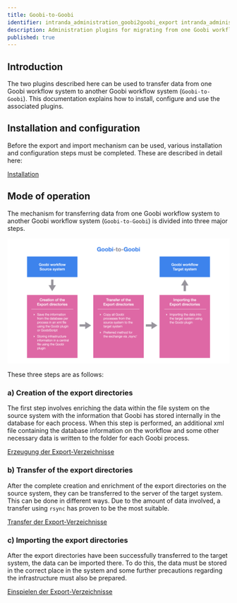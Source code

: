 ```yaml
---
title: Goobi-to-Goobi
identifier: intranda_administration_goobi2goobi_export intranda_administration_goobi2goobi_import_infrastructure intranda_administration_goobi2goobi_import_data
description: Administration plugins for migrating from one Goobi workflow system to another Goobi workflow system
published: true
---
```

## Introduction
The two plugins described here can be used to transfer data from one Goobi workflow system to another Goobi workflow system (`Goobi-to-Goobi`). This documentation explains how to install, configure and use the associated plugins.


## Installation and configuration
Before the export and import mechanism can be used, various installation and configuration steps must be completed. These are described in detail here:

[Installation](page_01_00_en.md)


## Mode of operation
The mechanism for transferring data from one Goobi workflow system to another Goobi workflow system (`Goobi-to-Goobi`) is divided into three major steps.

![How Goobi-to-Goobi data exchange works](screen_description_en.png)

These three steps are as follows:


### a) Creation of the export directories
The first step involves enriching the data within the file system on the source system with the information that Goobi has stored internally in the database for each process. When this step is performed, an additional xml file containing the database information on the workflow and some other necessary data is written to the folder for each Goobi process.

[Erzeugung der Export-Verzeichnisse](page_02_00_en.md)


### b) Transfer of the export directories
After the complete creation and enrichment of the export directories on the source system, they can be transferred to the server of the target system. This can be done in different ways. Due to the amount of data involved, a transfer using `rsync` has proven to be the most suitable.

[Transfer der Export-Verzeichnisse](page_03_00_en.md)


### c) Importing the export directories
After the export directories have been successfully transferred to the target system, the data can be imported there. To do this, the data must be stored in the correct place in the system and some further precautions regarding the infrastructure must also be prepared.

[Einspielen der Export-Verzeichnisse](page_04_00_en.md)
